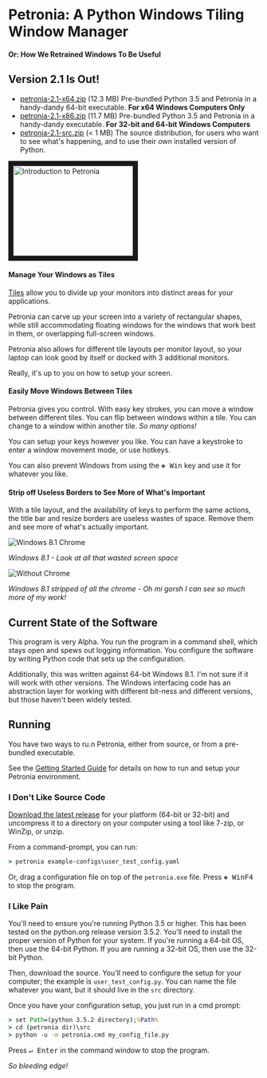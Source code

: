 # Petronia: A Python Windows Tiling Window Manager

#### Or: How We Retrained Windows To Be Useful

## Version 2.1 Is Out!

* [petronia-2.1-x64.zip](https://github.com/groboclown/petronia/releases/download/v2.1/petronia-2.1-x64.zip)
    (12.3 MB) Pre-bundled Python 3.5 and Petronia in a handy-dandy 64-bit executable.
    **For x64 Windows Computers Only**
* [petronia-2.1-x86.zip](https://github.com/groboclown/petronia/releases/download/v2.1/petronia-2.1-x86.zip)
    (11.7 MB) Pre-bundled Python 3.5 and Petronia in a handy-dandy executable.
    **For 32-bit and 64-bit Windows Computers**
* [petronia-2.1-src.zip](https://github.com/groboclown/petronia/archive/v2.1.zip) (< 1 MB)
    The source distribution, for users who want to see what's happening, and to use their
    own installed version of Python.

<a href="http://www.youtube.com/watch?feature=player_embedded&v=SRBJnFcBuqI" target="_blank"><img src="http://img.youtube.com/vi/SRBJnFcBuqI/0.jpg" alt="Introduction to Petronia" width="240" height="180" border="10" /></a>

#### Manage Your Windows as Tiles

[Tiles](https://en.wikipedia.org/wiki/Tiling_window_manager) allow you
to divide up your monitors into distinct areas for your applications.

Petronia can carve up your screen into a variety of
rectangular shapes, while still accommodating floating windows for the
windows that work best in them, or overlapping full-screen windows.

Petronia also allows for different tile layouts per monitor layout, so
your laptop can look good by itself or docked with 3 additional monitors.

Really, it's up to you on how to setup your screen.

#### Easily Move Windows Between Tiles

Petronia gives you control.  With easy key strokes, you can move a window
between different tiles.  You can flip between windows within a tile.
You can change to a window within another tile.  *So many options!*

You can setup your keys however you like.  You can have a keystroke to
enter a window movement mode, or use hotkeys.

You can also prevent Windows from using the <kbd>&#x2756; Win</kbd> key and
use it for whatever you like.

#### Strip off Useless Borders to See More of What's Important

With a tile layout, and the availability of keys to perform the same actions,
the title bar and resize borders are useless wastes of space.  Remove them and
see more of what's actually important.

![Windows 8.1 Chrome](../master/docs/imgs/intellij-chrome-win8.1.png?raw=true)

*Windows 8.1 - Look at all that wasted screen space*

![Without Chrome](../master/docs/imgs/intellij-dechromed.png?raw=true)

*Windows 8.1 stripped of all the chrome - Oh mi gorsh I can see so much more of my work!*


## Current State of the Software

This program is very Alpha.  You run the program in a command shell,
which stays open and spews out logging information.  You configure the
software by writing Python code that sets up the configuration.

Additionally, this was written against 64-bit Windows 8.1.  I'm not sure if
it will work with other versions.  The Windows interfacing code has an
abstraction layer for working with different bit-ness and different versions,
but those haven't been widely tested.


## Running

You have two ways to ru.n Petronia, either from source, or from a pre-bundled
executable.

See the [Getting Started Guide](docs/user-getting-started.md) for details
on how to run and setup your Petronia environment.

### I Don't Like Source Code

[Download the latest release](https://github.com/groboclown/petronia/releases)
for your platform (64-bit or 32-bit) and uncompress it to a directory on your
computer using a tool like 7-zip, or WinZip, or unzip.

From a command-prompt, you can run:

```cmd
> petronia example-configs\user_test_config.yaml
```

Or, drag a configuration file on top of the `petronia.exe` file.  Press
<kbd>&#x2756; Win</kbd><kbd>F4</kbd> to stop the program.


### I Like Pain

You'll need to ensure you're running Python 3.5 or higher.  This has been
tested on the python.org release version 3.5.2.  You'll need to install the
proper version of Python for your system.  If you're running a 64-bit OS,
then use the 64-bit Python.  If you are running a 32-bit OS, then use the
32-bit Python.

Then, download the source.  You'll need to configure the setup for your
computer; the example is `user_test_config.py`.  You can name the file
whatever you want, but it should live in the `src` directory.

Once you have your configuration setup, you just run in a cmd prompt:

```cmd
> set Path=(python 3.5.2 directory);%Path%
> cd (petronia dir)\src
> python -u -m petronia.cmd my_config_file.py
```

Press <kbd>&crarr; Enter</kbd> in the command window to stop the program.

*So bleeding edge!*
